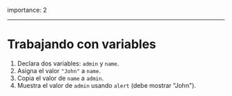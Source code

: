 importance: 2

---

# Trabajando con variables

1. Declara dos variables: `admin` y `name`.
2. Asigna el valor `"John"` a `name`.
3. Copia el valor de `name` a `admin`.
4. Muestra el valor de `admin` usando `alert` (debe mostrar "John").
